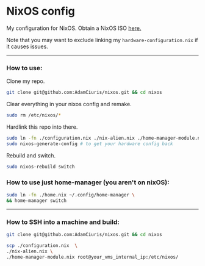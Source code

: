 <h1>NixOS config</h1>

My configuration for NixOS. Obtain a NixOS ISO [here.](https://nixos.org/manual/nixos/stable/#sec-obtaining)

Note that you may want to exclude linking my `hardware-configuration.nix` if it causes issues.

---

<h3>How to use:</h3>

Clone my repo.

```bash
git clone git@github.com:AdamCiuris/nixos.git && cd nixos
```

Clear everything in your nixos config and remake.

```bash
sudo rm /etc/nixos/* 
```

Hardlink this repo into there.

```bash
sudo ln -fn ./configuration.nix ./nix-alien.nix ./home-manager-module.nix ./home.nix /etc/nixos/ && \
sudo nixos-generate-config # to get your hardware config back
```

Rebuild and switch.

```bash
sudo nixos-rebuild switch
```

<h3>How to use just home-manager (you aren't on nixOS):</h3>

```bash
sudo ln -fn ./home.nix ~/.config/home-manager \
&& home-manager switch

```

---

<h3>How to SSH into a machine and build:</h3>



```bash
git clone git@github.com:AdamCiuris/nixos.git && cd nixos
```

```bash
scp ./configuration.nix  \
./nix-alien.nix \
./home-manager-module.nix root@your_vms_internal_ip:/etc/nixos/
```
